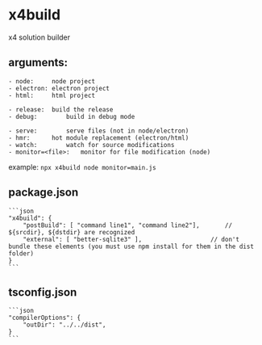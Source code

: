 # x4build
x4 solution builder

## arguments:
	- node:		node project
	- electron:	electron project
	- html:		html project

	- release: 	build the release 
	- debug:		build in debug mode

	- serve: 		serve files (not in node/electron)
    - hmr: 		hot module replacement (electron/html)
	- watch: 		watch for source modifications
	- monitor=<file>:	monitor for file modification (node)

example:
	```
		npx x4build node monitor=main.js
	```
	

## package.json
	```json
	"x4build": {
		"postBuild": [ "command line1", "command line2"],		// ${srcdir}, ${dstdir} are recognized
		"external": [ "better-sqlite3" ],					// don't bundle these elements (you must use npm install for them in the dist folder)
	}
	```


## tsconfig.json
	```json
	"compilerOptions": {
		"outDir": "../../dist",
	}
	```

